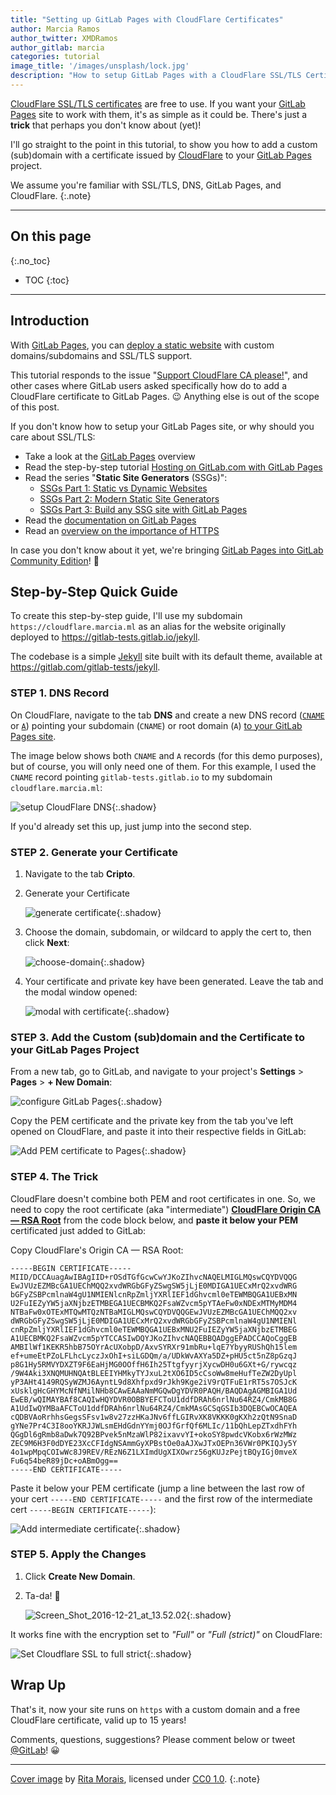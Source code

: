 ```yaml
---
title: "Setting up GitLab Pages with CloudFlare Certificates"
author: Marcia Ramos
author_twitter: XMDRamos
author_gitlab: marcia
categories: tutorial
image_title: '/images/unsplash/lock.jpg'
description: "How to setup GitLab Pages with a CloudFlare SSL/TLS Certificate for your (sub)domain"
---
```


[CloudFlare SSL/TLS certificates][cert] are free to use. If you want your [GitLab Pages] site to work with them, it's as simple as it could be. There's just a **trick** that perhaps you don't know about (yet)!

I'll go straight to the point in this tutorial, to show you how to add a custom (sub)domain with a certificate issued by [CloudFlare] to your [GitLab Pages] project.

We assume you're familiar with SSL/TLS, DNS, GitLab Pages, and CloudFlare.
{:.note}

<!-- more -->

----

## On this page
{:.no_toc}

- TOC
{:toc}

----

## Introduction

With [GitLab Pages], you can [deploy a static website][pages-setup-post] with custom domains/subdomains and SSL/TLS support.

This tutorial responds to the issue "[Support CloudFlare CA please!](https://gitlab.com/pages/pages.gitlab.io/issues/29)", and other cases where GitLab users asked specifically how do to add a CloudFlare certificate to GitLab Pages. 😉 Anything else is out of the scope of this post.

If you don't know how to setup your GitLab Pages site, or why should you care about SSL/TLS:

- Take a look at the [GitLab Pages] overview
- Read the step-by-step tutorial [Hosting on GitLab.com with GitLab Pages][pages-setup-post]
- Read the series "**Static Site Generators** (SSGs)": 
  - [SSGs Part 1: Static vs Dynamic Websites][ssg-1]
  - [SSGs Part 2: Modern Static Site Generators][ssg-2]
  - [SSGs Part 3: Build any SSG site with GitLab Pages][ssg-3]
- Read the [documentation on GitLab Pages][pages-docs]
- Read an [overview on the importance of HTTPS][post-startssl]

In case you don't know about it yet, we're bringing [GitLab Pages into GitLab Community Edition][pages-ce]! 🎉

## Step-by-Step Quick Guide

To create this step-by-step guide, I'll use my subdomain `https://cloudflare.marcia.ml` as an alias for the website originally deployed to <https://gitlab-tests.gitlab.io/jekyll>.

The codebase is a simple [Jekyll] site built with its default theme, available at <https://gitlab.com/gitlab-tests/jekyll>.

### STEP 1. DNS Record

On CloudFlare, navigate to the tab **DNS** and create a new
DNS record ([`CNAME`][cname] or [`A`][a]) pointing your subdomain (`CNAME`) or root domain (`A`) [to your GitLab Pages site][pages-setup-domains].

The image below shows both `CNAME` and `A` records (for this demo purposes), but of course, you will only need one of them. For this example, I used the `CNAME` record pointing `gitlab-tests.gitlab.io` to my subdomain `cloudflare.marcia.ml`: 

![setup CloudFlare DNS](/images/blogimages/setting-up-gitlab-pages-with-cloudflare-certificates/cloudflare-dns-settings.png){:.shadow}

If you'd already set this up, just jump into the second step.

### STEP 2. Generate your Certificate

1. Navigate to the tab **Cripto**.
1. Generate your Certificate

    ![generate certificate](/images/blogimages/setting-up-gitlab-pages-with-cloudflare-certificates/generate-certificate.png){:.shadow}

1. Choose the domain, subdomain, or wildcard to apply the cert to, then click **Next**:

    ![choose-domain](/images/blogimages/setting-up-gitlab-pages-with-cloudflare-certificates/certificate-setup.png){:.shadow}

1. Your certificate and private key have been generated. Leave the tab and the modal window opened:

    ![modal with certificate](/images/blogimages/setting-up-gitlab-pages-with-cloudflare-certificates/modal-window.png){:.shadow}

### STEP 3. Add the Custom (sub)domain and the Certificate to your GitLab Pages Project

From a new tab, go to GitLab, and navigate to your project's **Settings** > **Pages** > **+ New Domain**:

![configure GitLab Pages](/images/blogimages/setting-up-gitlab-pages-with-cloudflare-certificates/configure-gitlab-pages.png){:.shadow}

Copy the PEM certificate and the private key from the tab you've left opened on CloudFlare, and paste it into their respective fields in GitLab:

![Add PEM certificate to Pages](/images/blogimages/setting-up-gitlab-pages-with-cloudflare-certificates/add-certificate-to-pages.png){:.shadow}

### STEP 4. The Trick

CloudFlare doesn't combine both PEM and root certificates in one. So, we need to copy the root certificate (aka "intermediate") **[CloudFlare Origin CA — RSA Root][root]** from the code block below, and **paste it below your PEM** certificated just added to GitLab:

Copy CloudFlare's Origin CA — RSA Root:

```
-----BEGIN CERTIFICATE-----
MIID/DCCAuagAwIBAgIID+rOSdTGfGcwCwYJKoZIhvcNAQELMIGLMQswCQYDVQQG
EwJVUzEZMBcGA1UEChMQQ2xvdWRGbGFyZSwgSW5jLjE0MDIGA1UECxMrQ2xvdWRG
bGFyZSBPcmlnaW4gU1NMIENlcnRpZmljYXRlIEF1dGhvcml0eTEWMBQGA1UEBxMN
U2FuIEZyYW5jaXNjbzETMBEGA1UECBMKQ2FsaWZvcm5pYTAeFw0xNDExMTMyMDM4
NTBaFw0xOTExMTQwMTQzNTBaMIGLMQswCQYDVQQGEwJVUzEZMBcGA1UEChMQQ2xv
dWRGbGFyZSwgSW5jLjE0MDIGA1UECxMrQ2xvdWRGbGFyZSBPcmlnaW4gU1NMIENl
cnRpZmljYXRlIEF1dGhvcml0eTEWMBQGA1UEBxMNU2FuIEZyYW5jaXNjbzETMBEG
A1UECBMKQ2FsaWZvcm5pYTCCASIwDQYJKoZIhvcNAQEBBQADggEPADCCAQoCggEB
AMBIlWf1KEKR5hbB75OYrAcUXobpD/AxvSYRXr91mbRu+lqE7YbyyRUShQh15lem
ef+umeEtPZoLFLhcLyczJxOhI+siLGDQm/a/UDkWvAXYa5DZ+pHU5ct5nZ8pGzqJ
p8G1Hy5RMVYDXZT9F6EaHjMG0OOffH6Ih25TtgfyyrjXycwDH0u6GXt+G/rywcqz
/9W4Aki3XNQMUHNQAtBLEEIYHMkyTYJxuL2tXO6ID5cCsoWw8meHufTeZW2DyUpl
yP3AHt4149RQSyWZMJ6AyntL9d8Xhfpxd9rJkh9Kge2iV9rQTFuE1rRT5s7OSJcK
xUsklgHcGHYMcNfNMilNHb8CAwEAAaNmMGQwDgYDVR0PAQH/BAQDAgAGMBIGA1Ud
EwEB/wQIMAYBAf8CAQIwHQYDVR0OBBYEFCToU1ddfDRAh6nrlNu64RZ4/CmkMB8G
A1UdIwQYMBaAFCToU1ddfDRAh6nrlNu64RZ4/CmkMAsGCSqGSIb3DQEBCwOCAQEA
cQDBVAoRrhhsGegsSFsv1w8v27zzHKaJNv6ffLGIRvXK8VKKK0gKXh2zQtN9SnaD
gYNe7Pr4C3I8ooYKRJJWLsmEHdGdnYYmj0OJfGrfQf6MLIc/11bQhLepZTxdhFYh
QGgDl6gRmb8aDwk7Q92BPvek5nMzaWlP82ixavvYI+okoSY8pwdcVKobx6rWzMWz
ZEC9M6H3F0dDYE23XcCFIdgNSAmmGyXPBstOe0aAJXwJTxOEPn36VWr0PKIQJy5Y
4o1wpMpqCOIwWc8J9REV/REzN6Z1LXImdUgXIXOwrz56gKUJzPejtBQyIGj0mveX
Fu6q54beR89jDc+oABmOgg==
-----END CERTIFICATE-----
```

Paste it below your PEM certificate (jump a line between the last row of your cert `-----END CERTIFICATE-----` and the first row of the intermediate cert `-----BEGIN CERTIFICATE-----`):

![Add intermediate certificate](/images/blogimages/setting-up-gitlab-pages-with-cloudflare-certificates/add-intermediate-certificate.png){:.shadow}


### STEP 5. Apply the Changes

1. Click **Create New Domain**.
1. Ta-da! 🎉

    ![Screen_Shot_2016-12-21_at_13.52.02](/images/blogimages/setting-up-gitlab-pages-with-cloudflare-certificates/certificate-added.png){:.shadow}

It works fine with the encryption set to _"Full"_ or _"Full (strict)"_ on CloudFlare:

![Set Cloudflare SSL to full strict](/images/blogimages/setting-up-gitlab-pages-with-cloudflare-certificates/cloudflare-settings-ssl-strict.png){:.shadow}

## Wrap Up

That's it, now your site runs on `https` with a custom domain and a free CloudFlare certificate, valid up to 15 years!

Comments, questions, suggestions? Please comment below or tweet [@GitLab]! 😀

----

[Cover image] by [Rita Morais], licensed under [CC0 1.0][cc].
{:.note}

<!-- identifiers -->

[@GitLab]: https://twitter.com/gitlab
[a]: https://support.dnsimple.com/articles/a-record/
[cc]: https://unsplash.com/license
[cert]: https://www.cloudflare.com/ssl/
[cloudflare]: https://www.cloudflare.com
[cname]: https://en.wikipedia.org/wiki/CNAME_record
[Cover image]: https://unsplash.com/collections/427463/locks?photo=q6vBEPqsojc
[GitLab Pages]: https://pages.gitlab.io
[Jekyll]: https://jekyllrb.com/
[pages-ce]: /2016/12/24/were-bringing-gitlab-pages-to-community-edition/
[pages-docs]: http://doc.gitlab.com/ee/pages/README.html#getting-started-with-gitlab-pages
[pages-setup-domains]: /2016/04/07/gitlab-pages-setup/#custom-domains
[pages-setup-post]: /2016/04/07/gitlab-pages-setup/
[post-startssl]: /2016/06/24/secure-gitlab-pages-with-startssl/#https-a-quick-overview
[Rita Morais]: https://unsplash.com/@moraisr
[root]: https://support.cloudflare.com/hc/en-us/articles/218689638
[ssg-1]: /2016/06/03/ssg-overview-gitlab-pages-part-1-dynamic-x-static/
[ssg-2]: /2016/06/10/ssg-overview-gitlab-pages-part-2/
[ssg-3]: /2016/06/17/ssg-overview-gitlab-pages-part-3-examples-ci/
[static site]: /2016/06/03/ssg-overview-gitlab-pages-part-1-dynamic-x-static/
